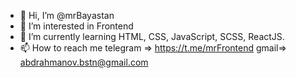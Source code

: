 - 👋 Hi, I’m @mrBayastan
- 👀 I’m interested in Frontend
- 🌱 I’m currently learning HTML, CSS, JavaScript, SCSS, ReactJS.
- 📫 How to reach me telegram => https://t.me/mrFrontend gmail=> abdrahmanov.bstn@gmail.com 
